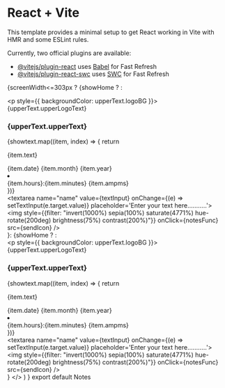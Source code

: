 # React + Vite

This template provides a minimal setup to get React working in Vite with HMR and some ESLint rules.

Currently, two official plugins are available:

- [@vitejs/plugin-react](https://github.com/vitejs/vite-plugin-react/blob/main/packages/plugin-react/README.md) uses [Babel](https://babeljs.io/) for Fast Refresh
- [@vitejs/plugin-react-swc](https://github.com/vitejs/vite-plugin-react-swc) uses [SWC](https://swc.rs/) for Fast Refresh


{screenWidth<=303px ? {showHome ? <App/> :
    <div className={notes.container}>
      <div className={notes.upperSection}>
        <div className={notes.logo}>
        <i onClick={handleOnback} class="fa-solid fa-arrow-left"></i>
          <p style={{ backgroundColor: upperText.logoBG }}>{upperText.upperLogoText}</p>
          <h3>{upperText.upperText}</h3>
        </div>
      </div>
      <div className={notes.content}>
        {showtext.map((item, index) => {
          return <div key={index} className={notes.contentSection}>
            <p>{item.text}</p>
            <span>{item.date} {item.month} {item.year} <li> </li>{item.hours}:{item.minutes} {item.ampms}</span>
          </div>
        })}
      </div>
      <div className={notes.textNotes}>
        <div className={notes.textArea} >
          <textarea  name="name" value={textInput} onChange={(e) => setTextInput(e.target.value)} placeholder='Enter your text here...........'></textarea>
          <img style={{filter: "invert(1000%) sepia(100%) saturate(4771%) hue-rotate(200deg) brightness(75%) contrast(200%)"}} onClick={notesFunc} src={sendIcon} />
        </div>
      </div>
    </div>}:
     {showHome ? <App/> :
    <div className={notes.container}>
      <div className={notes.upperSection}>
        <div className={notes.logo}>
        <i onClick={handleOnback} class="fa-solid fa-arrow-left"></i>
          <p style={{ backgroundColor: upperText.logoBG }}>{upperText.upperLogoText}</p>
          <h3>{upperText.upperText}</h3>
        </div>
      </div>
      <div className={notes.content}>
        {showtext.map((item, index) => {
          return <div key={index} className={notes.contentSection}>
            <p>{item.text}</p>
            <span>{item.date} {item.month} {item.year} <li> </li>{item.hours}:{item.minutes} {item.ampms}</span>
          </div>
        })}
      </div>
      <div className={notes.textNotes}>
        <div className={notes.textArea} >
          <textarea  name="name" value={textInput} onChange={(e) => setTextInput(e.target.value)} placeholder='Enter your text here...........'></textarea>
          <img style={{filter: "invert(1000%) sepia(100%) saturate(4771%) hue-rotate(200deg) brightness(75%) contrast(200%)"}} onClick={notesFunc} src={sendIcon} />
        </div>
      </div>
    </div>
}
    </>
  )
}
export default Notes